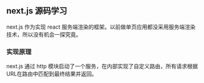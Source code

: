 ## next.js 源码学习
next.js 作为实现 react 服务端渲染的框架。以前做单页应用都没采用服务端渲染技术，所以没有机会一探究竟。

### 实现原理
next.js 通过 http 模块启动了一个服务，在内部实现了自定义路由，所有请求根据URL在路由中匹配到最终结果并返回。
